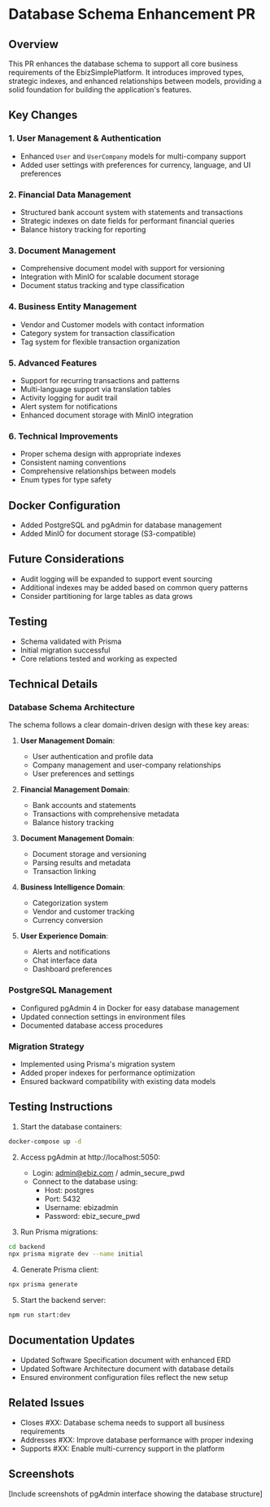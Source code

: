 # Database Schema Enhancement PR

## Overview

This PR enhances the database schema to support all core business requirements of the EbizSimplePlatform. It introduces improved types, strategic indexes, and enhanced relationships between models, providing a solid foundation for building the application's features.

## Key Changes

### 1. User Management & Authentication
- Enhanced `User` and `UserCompany` models for multi-company support
- Added user settings with preferences for currency, language, and UI preferences

### 2. Financial Data Management
- Structured bank account system with statements and transactions
- Strategic indexes on date fields for performant financial queries
- Balance history tracking for reporting

### 3. Document Management
- Comprehensive document model with support for versioning
- Integration with MinIO for scalable document storage
- Document status tracking and type classification

### 4. Business Entity Management
- Vendor and Customer models with contact information
- Category system for transaction classification
- Tag system for flexible transaction organization

### 5. Advanced Features
- Support for recurring transactions and patterns
- Multi-language support via translation tables
- Activity logging for audit trail
- Alert system for notifications
- Enhanced document storage with MinIO integration

### 6. Technical Improvements
- Proper schema design with appropriate indexes
- Consistent naming conventions
- Comprehensive relationships between models
- Enum types for type safety

## Docker Configuration
- Added PostgreSQL and pgAdmin for database management
- Added MinIO for document storage (S3-compatible)

## Future Considerations
- Audit logging will be expanded to support event sourcing 
- Additional indexes may be added based on common query patterns
- Consider partitioning for large tables as data grows

## Testing
- Schema validated with Prisma
- Initial migration successful
- Core relations tested and working as expected

## Technical Details

### Database Schema Architecture
The schema follows a clear domain-driven design with these key areas:

1. **User Management Domain**:
   - User authentication and profile data
   - Company management and user-company relationships
   - User preferences and settings

2. **Financial Management Domain**:
   - Bank accounts and statements
   - Transactions with comprehensive metadata
   - Balance history tracking

3. **Document Management Domain**:
   - Document storage and versioning
   - Parsing results and metadata
   - Transaction linking

4. **Business Intelligence Domain**:
   - Categorization system
   - Vendor and customer tracking
   - Currency conversion

5. **User Experience Domain**:
   - Alerts and notifications
   - Chat interface data
   - Dashboard preferences

### PostgreSQL Management
- Configured pgAdmin 4 in Docker for easy database management
- Updated connection settings in environment files
- Documented database access procedures

### Migration Strategy
- Implemented using Prisma's migration system
- Added proper indexes for performance optimization
- Ensured backward compatibility with existing data models

## Testing Instructions

1. Start the database containers:
```bash
docker-compose up -d
```

2. Access pgAdmin at http://localhost:5050:
   - Login: admin@ebiz.com / admin_secure_pwd
   - Connect to the database using:
     - Host: postgres
     - Port: 5432
     - Username: ebizadmin
     - Password: ebiz_secure_pwd

3. Run Prisma migrations:
```bash
cd backend
npx prisma migrate dev --name initial
```

4. Generate Prisma client:
```bash
npx prisma generate
```

5. Start the backend server:
```bash
npm run start:dev
```

## Documentation Updates
- Updated Software Specification document with enhanced ERD
- Updated Software Architecture document with database details
- Ensured environment configuration files reflect the new setup

## Related Issues
- Closes #XX: Database schema needs to support all business requirements
- Addresses #XX: Improve database performance with proper indexing
- Supports #XX: Enable multi-currency support in the platform

## Screenshots
[Include screenshots of pgAdmin interface showing the database structure] 